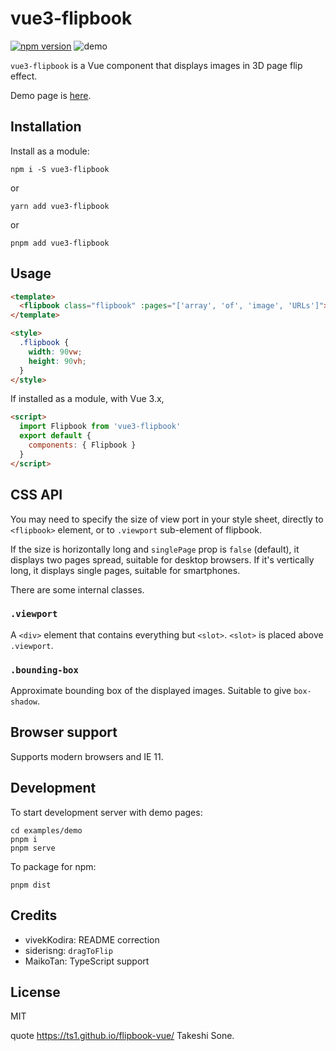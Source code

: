 # vue3-flipbook

[![npm version](https://badge.fury.io/js/vue3-flipbook.svg)](https://badge.fury.io/js/vue3-flipbook) ![demo](https://github.com/ts1/vue3-flipbook/workflows/demo/badge.svg)

`vue3-flipbook` is a Vue component that displays images in 3D page flip effect.

Demo page is [here](https://github.com/kakajun/vue3-flipbook).

## Installation

Install as a module:

```
npm i -S vue3-flipbook
```

or

```
yarn add vue3-flipbook
```

or

```
pnpm add vue3-flipbook
```


## Usage

```html
<template>
  <flipbook class="flipbook" :pages="['array', 'of', 'image', 'URLs']"></flipbook>
</template>

<style>
  .flipbook {
    width: 90vw;
    height: 90vh;
  }
</style>
```

If installed as a module, with Vue 3.x,

```html
<script>
  import Flipbook from 'vue3-flipbook'
  export default {
    components: { Flipbook }
  }
</script>
```

## CSS API

You may need to specify the size of view port in your style sheet, directly to `<flipbook>` element, or to `.viewport` sub-element of flipbook.

If the size is horizontally long and `singlePage` prop is `false` (default), it displays two pages spread, suitable for desktop browsers. If it's vertically long, it displays single pages, suitable for smartphones.

There are some internal classes.

### `.viewport`

A `<div>` element that contains everything but `<slot>`. `<slot>` is placed above `.viewport`.

### `.bounding-box`

Approximate bounding box of the displayed images. Suitable to give `box-shadow`.

## Browser support

Supports modern browsers and IE 11.

## Development

To start development server with demo pages:

```
cd examples/demo
pnpm i
pnpm serve
```

To package for npm:

```
pnpm dist
```

## Credits

- vivekKodira: README correction
- siderisng: `dragToFlip`
- MaikoTan: TypeScript support

## License

MIT

quote https://ts1.github.io/flipbook-vue/ Takeshi Sone.
